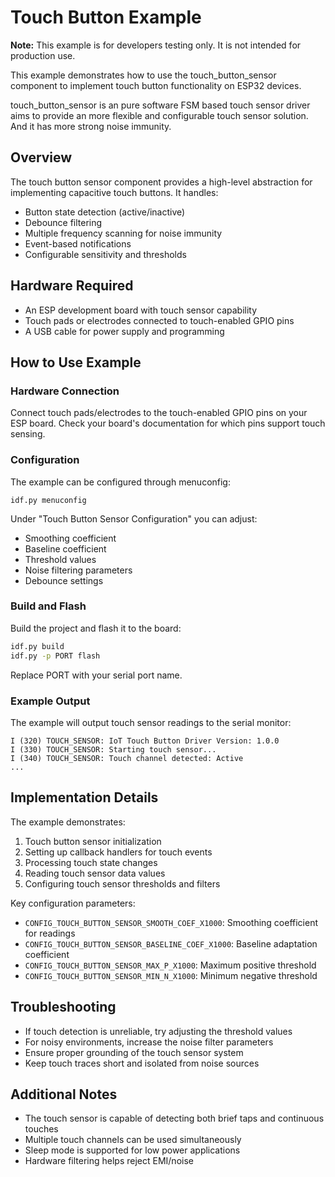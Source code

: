 # Touch Button Example

**Note:** This example is for developers testing only. It is not intended for production use.

This example demonstrates how to use the touch_button_sensor component to implement touch button functionality on ESP32 devices.

touch_button_sensor is an pure software FSM based touch sensor driver aims to provide an more flexible and configurable touch sensor solution. And it has more strong noise immunity.

## Overview

The touch button sensor component provides a high-level abstraction for implementing capacitive touch buttons. It handles:

- Button state detection (active/inactive)
- Debounce filtering
- Multiple frequency scanning for noise immunity
- Event-based notifications
- Configurable sensitivity and thresholds

## Hardware Required

* An ESP development board with touch sensor capability
* Touch pads or electrodes connected to touch-enabled GPIO pins
* A USB cable for power supply and programming

## How to Use Example

### Hardware Connection

Connect touch pads/electrodes to the touch-enabled GPIO pins on your ESP board. Check your board's documentation for which pins support touch sensing.

### Configuration

The example can be configured through menuconfig:

```
idf.py menuconfig
```

Under "Touch Button Sensor Configuration" you can adjust:
- Smoothing coefficient
- Baseline coefficient  
- Threshold values
- Noise filtering parameters
- Debounce settings

### Build and Flash

Build the project and flash it to the board:

```bash
idf.py build
idf.py -p PORT flash
```

Replace PORT with your serial port name.

### Example Output

The example will output touch sensor readings to the serial monitor:

```
I (320) TOUCH_SENSOR: IoT Touch Button Driver Version: 1.0.0
I (330) TOUCH_SENSOR: Starting touch sensor...
I (340) TOUCH_SENSOR: Touch channel detected: Active
...
```

## Implementation Details 

The example demonstrates:

1. Touch button sensor initialization
2. Setting up callback handlers for touch events
3. Processing touch state changes 
4. Reading touch sensor data values
5. Configuring touch sensor thresholds and filters

Key configuration parameters:

- `CONFIG_TOUCH_BUTTON_SENSOR_SMOOTH_COEF_X1000`: Smoothing coefficient for readings
- `CONFIG_TOUCH_BUTTON_SENSOR_BASELINE_COEF_X1000`: Baseline adaptation coefficient 
- `CONFIG_TOUCH_BUTTON_SENSOR_MAX_P_X1000`: Maximum positive threshold
- `CONFIG_TOUCH_BUTTON_SENSOR_MIN_N_X1000`: Minimum negative threshold

## Troubleshooting

- If touch detection is unreliable, try adjusting the threshold values
- For noisy environments, increase the noise filter parameters
- Ensure proper grounding of the touch sensor system
- Keep touch traces short and isolated from noise sources

## Additional Notes

- The touch sensor is capable of detecting both brief taps and continuous touches
- Multiple touch channels can be used simultaneously
- Sleep mode is supported for low power applications
- Hardware filtering helps reject EMI/noise

